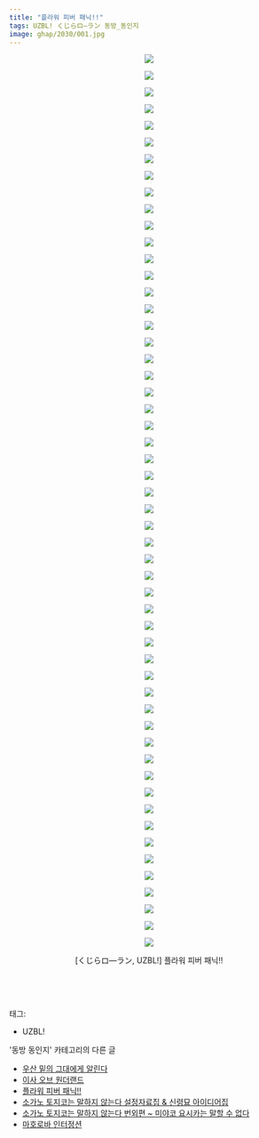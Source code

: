 ```yaml
---
title: "플라워 피버 패닉!!"
tags: UZBL! くじらロ―ラン 동방_동인지
image: ghap/2030/001.jpg
---
```

<div class="article">
<p style="text-align: center; clear: none; float: none;"><img src="{{ site.nasurl }}/ghap/2030/001.jpg"/></p>
<p style="text-align: center; clear: none; float: none;"><img src="{{ site.nasurl }}/ghap/2030/002.jpg"/></p>
<p style="text-align: center; clear: none; float: none;"><img src="{{ site.nasurl }}/ghap/2030/003.jpg"/></p>
<p style="text-align: center; clear: none; float: none;"><img src="{{ site.nasurl }}/ghap/2030/004.jpg"/></p>
<p style="text-align: center; clear: none; float: none;"><img src="{{ site.nasurl }}/ghap/2030/005.jpg"/></p>
<p style="text-align: center; clear: none; float: none;"><img src="{{ site.nasurl }}/ghap/2030/006.jpg"/></p>
<p style="text-align: center; clear: none; float: none;"><img src="{{ site.nasurl }}/ghap/2030/007.jpg"/></p>
<p style="text-align: center; clear: none; float: none;"><img src="{{ site.nasurl }}/ghap/2030/008.jpg"/></p>
<p style="text-align: center; clear: none; float: none;"><img src="{{ site.nasurl }}/ghap/2030/009.jpg"/></p>
<p style="text-align: center; clear: none; float: none;"><img src="{{ site.nasurl }}/ghap/2030/010.jpg"/></p>
<p style="text-align: center; clear: none; float: none;"><img src="{{ site.nasurl }}/ghap/2030/011.jpg"/></p>
<p style="text-align: center; clear: none; float: none;"><img src="{{ site.nasurl }}/ghap/2030/012.jpg"/></p>
<p style="text-align: center; clear: none; float: none;"><img src="{{ site.nasurl }}/ghap/2030/013.jpg"/></p>
<p style="text-align: center; clear: none; float: none;"><img src="{{ site.nasurl }}/ghap/2030/014.jpg"/></p>
<p style="text-align: center; clear: none; float: none;"><img src="{{ site.nasurl }}/ghap/2030/015.jpg"/></p>
<p style="text-align: center; clear: none; float: none;"><img src="{{ site.nasurl }}/ghap/2030/016.jpg"/></p>
<p style="text-align: center; clear: none; float: none;"><img src="{{ site.nasurl }}/ghap/2030/017.jpg"/></p>
<p style="text-align: center; clear: none; float: none;"><img src="{{ site.nasurl }}/ghap/2030/018.jpg"/></p>
<p style="text-align: center; clear: none; float: none;"><img src="{{ site.nasurl }}/ghap/2030/019.jpg"/></p>
<p style="text-align: center; clear: none; float: none;"><img src="{{ site.nasurl }}/ghap/2030/020.jpg"/></p>
<p style="text-align: center; clear: none; float: none;"><img src="{{ site.nasurl }}/ghap/2030/021.jpg"/></p>
<p style="text-align: center; clear: none; float: none;"><img src="{{ site.nasurl }}/ghap/2030/022.jpg"/></p>
<p style="text-align: center; clear: none; float: none;"><img src="{{ site.nasurl }}/ghap/2030/023.jpg"/></p>
<p style="text-align: center; clear: none; float: none;"><img src="{{ site.nasurl }}/ghap/2030/024.jpg"/></p>
<p style="text-align: center; clear: none; float: none;"><img src="{{ site.nasurl }}/ghap/2030/025.jpg"/></p>
<p style="text-align: center; clear: none; float: none;"><img src="{{ site.nasurl }}/ghap/2030/026.jpg"/></p>
<p style="text-align: center; clear: none; float: none;"><img src="{{ site.nasurl }}/ghap/2030/027.jpg"/></p>
<p style="text-align: center; clear: none; float: none;"><img src="{{ site.nasurl }}/ghap/2030/028.jpg"/></p>
<p style="text-align: center; clear: none; float: none;"><img src="{{ site.nasurl }}/ghap/2030/029.jpg"/></p>
<p style="text-align: center; clear: none; float: none;"><img src="{{ site.nasurl }}/ghap/2030/030.jpg"/></p>
<p style="text-align: center; clear: none; float: none;"><img src="{{ site.nasurl }}/ghap/2030/031.jpg"/></p>
<p style="text-align: center; clear: none; float: none;"><img src="{{ site.nasurl }}/ghap/2030/032.jpg"/></p>
<p style="text-align: center; clear: none; float: none;"><img src="{{ site.nasurl }}/ghap/2030/033.jpg"/></p>
<p style="text-align: center; clear: none; float: none;"><img src="{{ site.nasurl }}/ghap/2030/034.jpg"/></p>
<p style="text-align: center; clear: none; float: none;"><img src="{{ site.nasurl }}/ghap/2030/035.jpg"/></p>
<p style="text-align: center; clear: none; float: none;"><img src="{{ site.nasurl }}/ghap/2030/036.jpg"/></p>
<p style="text-align: center; clear: none; float: none;"><img src="{{ site.nasurl }}/ghap/2030/037.jpg"/></p>
<p style="text-align: center; clear: none; float: none;"><img src="{{ site.nasurl }}/ghap/2030/038.jpg"/></p>
<p style="text-align: center; clear: none; float: none;"><img src="{{ site.nasurl }}/ghap/2030/039.jpg"/></p>
<p style="text-align: center; clear: none; float: none;"><img src="{{ site.nasurl }}/ghap/2030/040.jpg"/></p>
<p style="text-align: center; clear: none; float: none;"><img src="{{ site.nasurl }}/ghap/2030/041.jpg"/></p>
<p style="text-align: center; clear: none; float: none;"><img src="{{ site.nasurl }}/ghap/2030/042.jpg"/></p>
<p style="text-align: center; clear: none; float: none;"><img src="{{ site.nasurl }}/ghap/2030/043.jpg"/></p>
<p style="text-align: center; clear: none; float: none;"><img src="{{ site.nasurl }}/ghap/2030/044.jpg"/></p>
<p style="text-align: center; clear: none; float: none;"><img src="{{ site.nasurl }}/ghap/2030/045.jpg"/></p>
<p style="text-align: center; clear: none; float: none;"><img src="{{ site.nasurl }}/ghap/2030/046.jpg"/></p>
<p style="text-align: center; clear: none; float: none;"><img src="{{ site.nasurl }}/ghap/2030/047.jpg"/></p>
<p style="text-align: center; clear: none; float: none;"><img src="{{ site.nasurl }}/ghap/2030/048.jpg"/></p>
<p style="text-align: center; clear: none; float: none;"><img src="{{ site.nasurl }}/ghap/2030/049.jpg"/></p>
<p style="text-align: center; clear: none; float: none;"><img src="{{ site.nasurl }}/ghap/2030/050.jpg"/></p>
<p style="text-align: center; clear: none; float: none;"><img src="{{ site.nasurl }}/ghap/2030/051.jpg"/></p>
<p style="text-align: center; clear: none; float: none;"><img src="{{ site.nasurl }}/ghap/2030/052.jpg"/></p>
<p style="text-align: center; clear: none; float: none;"><img src="{{ site.nasurl }}/ghap/2030/053.jpg"/></p>
<p style="text-align: center; clear: none; float: none;"><img src="{{ site.nasurl }}/ghap/2030/054.jpg"/></p>
<p style="text-align: center; clear: none; float: none;">[くじらロ―ラン, UZBL!] 플라워 피버 패닉!!</p>
<p style="text-align: center; clear: none; float: none;"><br/></p>
<p><br/></p>
</div><div class="tagTrail">
<p>태그: </p>
<ul>
<li>UZBL!</li>
</ul>
</div><div class="another">
<p>'동방 동인지' 카테고리의 다른 글</p>
<ul>
<li><a href="/2016-09-07-ghap_2032">우산 밑의 그대에게 알린다</a></li>
<li><a href="/2016-09-07-ghap_2031">이사 오브 원더랜드</a></li>
<li><a href="/2016-09-07-ghap_2030">플라워 피버 패닉!!</a></li>
<li><a href="/2016-09-07-ghap_2028">소가노 토지코는 말하지 않는다 설정자료집 &amp; 신령묘 아이디어집</a></li>
<li><a href="/2016-09-07-ghap_2027">소가노 토지코는 말하지 않는다 번외편 ~ 미야코 요시카는 말할 수 없다</a></li>
<li><a href="/2016-09-06-ghap_2025">마호로바 인터정션</a></li>
</ul>
</div><div class="cb_module cb_fluid">
<div class="cb_wrt cb_profile">
</div><!-- commentList close -->
</div>